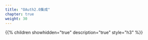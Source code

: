 ```yaml
---
title: "OAuth2.0集成"
chapter: true
weight: 30
---
```


{{% children showhidden="true" description="true" style="h3"  %}}
